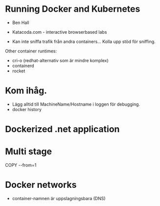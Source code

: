 Running Docker and Kubernetes
=============================

- Ben Hall
- Katacoda.com - interactive browserbased labs

- Kan inte sniffa trafik från andra containers… Kolla upp stöd för sniffing.


Other container runtimes:
- cri-o (redhat-alternativ som är mindre komplex)
- containerd
- rocket

# Kom ihåg.
- Lägg alltid till MachineName/Hostname i loggen
  för debugging.
- docker history <image>



# Dockerized .net application


# Multi stage 
COPY --from=1 <from-path> <to-path>

# Docker networks
- container-namnen är uppslagningsbara (DNS)
